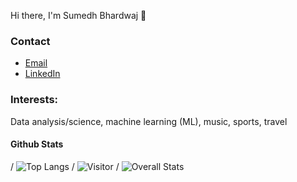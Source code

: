 Hi there, I'm Sumedh Bhardwaj 👋

<!--
**sumed-h/sumed-h** is a ✨ _special_ ✨ repository because its `README.md` (this file) appears on your GitHub profile.

Here are some ideas to get you started:

- 🔭 I’m currently working on ...
- 🌱 I’m currently learning ...
- 👯 I’m looking to collaborate on ...
- 🤔 I’m looking for help with ...
- 💬 Ask me about ...
- 📫 How to reach me: ...
- 😄 Pronouns: ...
- ⚡ Fun fact: ...
-->
### Contact
- [Email](mailto:sumedhubhardwaj@yahoo.com)
- [LinkedIn](https://www.linkedin.com/in/sumedh-bhardwaj-932767202/)
### Interests:
Data analysis/science, machine learning (ML), music, sports, travel
#### Github Stats
/ ![Top Langs](https://github-readme-stats.vercel.app/api/top-langs/?username=sumed-h&layout=compact)
/ ![Visitor](https://visitor-badge.laobi.icu/badge?page_id=sumed-h.sumed-h)
/ ![Overall Stats](https://github-readme-stats.vercel.app/api?username=sumed-h&count_private=true&show_icons=true&hide=contribs)
